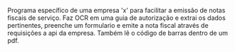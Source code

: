 Programa específico de uma empresa 'x' para facilitar a emissão de notas fiscais de serviço. Faz OCR em uma guia de autorização e extrai os dados pertinentes, preenche um formulario e emite a nota fiscal através de requisições a api da empresa. Também lê o código de barras dentro de um pdf.
